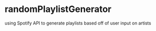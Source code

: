 # randomPlaylistGenerator
using Spotify API to generate playlists based off of user input on artists
